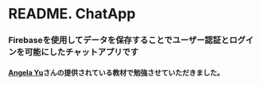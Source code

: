 # README. ChatApp
### Firebaseを使用してデータを保存することでユーザー認証とログインを可能にしたチャットアプリです

#### [Angela Yu](https://www.udemy.com/course/ios-13-app-development-bootcamp/)さんの提供されている教材で勉強させていただきました。
